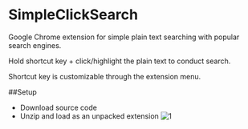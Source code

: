 SimpleClickSearch
=================

Google Chrome extension for simple plain text searching with popular search engines.

Hold shortcut key + click/highlight the plain text to conduct search.

Shortcut key is customizable through the extension menu.

##Setup
* Download source code
* Unzip and load as an unpacked extension
![1](https://cloud.githubusercontent.com/assets/5790854/7221506/66082836-e6bb-11e4-8534-3cc708a5e26d.png)
